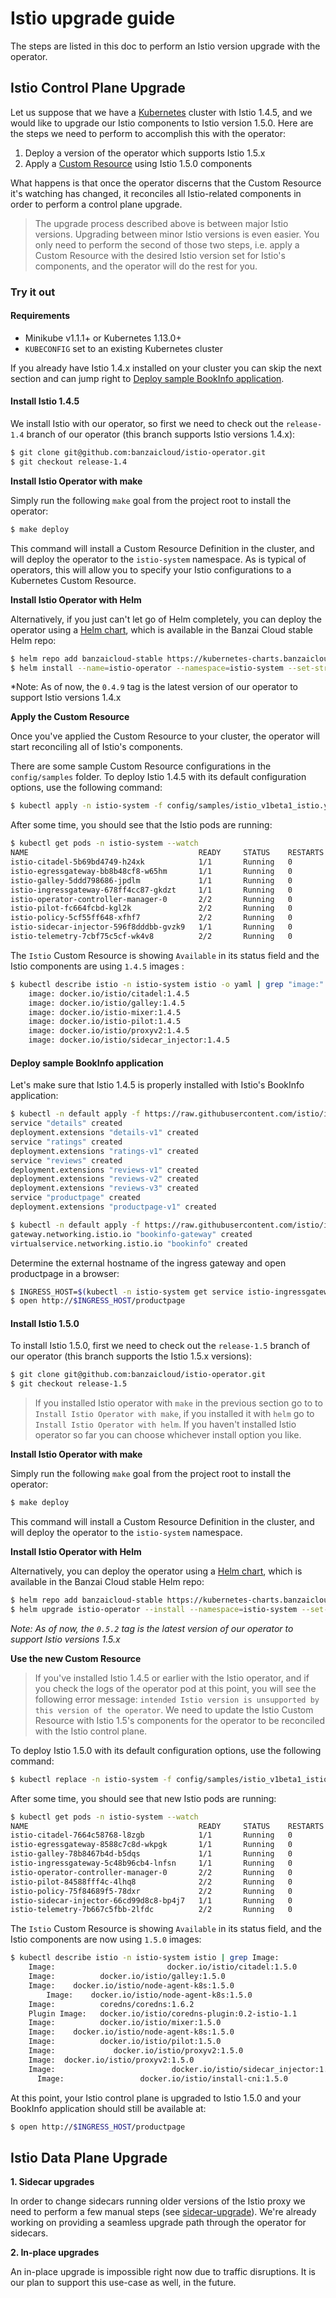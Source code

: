 # Istio upgrade guide

The steps are listed in this doc to perform an Istio version upgrade with the operator.

## Istio Control Plane Upgrade

Let us suppose that we have a [Kubernetes](https://kubernetes.io/) cluster with Istio 1.4.5, and we would like to upgrade our Istio components to Istio version 1.5.0. Here are the steps we need to perform to accomplish this with the operator:

1. Deploy a version of the operator which supports Istio 1.5.x
2. Apply a [Custom Resource](https://kubernetes.io/docs/concepts/extend-kubernetes/api-extension/custom-resources/) using Istio 1.5.0 components

What happens is that once the operator discerns that the Custom Resource it's watching has changed, it reconciles all Istio-related components in order to perform a control plane upgrade.

> The upgrade process described above is between major Istio versions. Upgrading between minor Istio versions is even easier. You only need to perform the second of those two steps, i.e. apply a Custom Resource with the desired Istio version set for Istio's components, and the operator will do the rest for you.

### Try it out

#### Requirements

- Minikube v1.1.1+ or Kubernetes 1.13.0+
- `KUBECONFIG` set to an existing Kubernetes cluster

If you already have Istio 1.4.x installed on your cluster you can skip the next section and can jump right to [Deploy sample BookInfo application](#deploy-sample-bookinfo-application).

#### Install Istio 1.4.5

We install Istio with our operator, so first we need to check out the `release-1.4` branch of our operator (this branch supports Istio versions 1.4.x):

```bash
$ git clone git@github.com:banzaicloud/istio-operator.git
$ git checkout release-1.4
```

**Install Istio Operator with make**

Simply run the following `make` goal from the project root to install the operator:

```bash
$ make deploy
```

This command will install a Custom Resource Definition in the cluster, and will deploy the operator to the `istio-system` namespace.
As is typical of operators, this will allow you to specify your Istio configurations to a Kubernetes Custom Resource.

**Install Istio Operator with Helm**

Alternatively, if you just can't let go of Helm completely, you can deploy the operator using a [Helm chart](https://github.com/banzaicloud/banzai-charts/tree/master/istio-operator), which is available in the Banzai Cloud stable Helm repo:

```bash
$ helm repo add banzaicloud-stable https://kubernetes-charts.banzaicloud.com
$ helm install --name=istio-operator --namespace=istio-system --set-string operator.image.tag=0.4.9 banzaicloud-stable/istio-operator
```

*Note: As of now, the `0.4.9` tag is the latest version of our operator to support Istio versions 1.4.x

**Apply the Custom Resource**

Once you've applied the Custom Resource to your cluster, the operator will start reconciling all of Istio's components.

There are some sample Custom Resource configurations in the `config/samples` folder. To deploy Istio 1.4.5 with its default configuration options, use the following command:

```bash
$ kubectl apply -n istio-system -f config/samples/istio_v1beta1_istio.yaml
```

After some time, you should see that the Istio pods are running:

```bash
$ kubectl get pods -n istio-system --watch
NAME                                      READY     STATUS    RESTARTS   AGE
istio-citadel-5b69bd4749-h24xk            1/1       Running   0          1m
istio-egressgateway-bb8b48cf8-w65hm       1/1       Running   0          1m
istio-galley-5ddd798686-jpdlm             1/1       Running   0          1m
istio-ingressgateway-678ff4cc87-gkdzt     1/1       Running   0          1m
istio-operator-controller-manager-0       2/2       Running   0          9m
istio-pilot-fc664fcbd-kgl2k               2/2       Running   0          1m
istio-policy-5cf55ff648-xfhf7             2/2       Running   0          1m
istio-sidecar-injector-596f8dddbb-gvzk9   1/1       Running   0          1m
istio-telemetry-7cbf75c5cf-wk4v8          2/2       Running   0          1m
```

The `Istio` Custom Resource is showing `Available` in its status field and the Istio components are using `1.4.5` images :

```bash
$ kubectl describe istio -n istio-system istio -o yaml | grep "image:"
    image: docker.io/istio/citadel:1.4.5
    image: docker.io/istio/galley:1.4.5
    image: docker.io/istio-mixer:1.4.5
    image: docker.io/istio-pilot:1.4.5
    image: docker.io/istio/proxyv2:1.4.5
    image: docker.io/istio/sidecar_injector:1.4.5
```

#### Deploy sample BookInfo application

Let's make sure that Istio 1.4.5 is properly installed with Istio's BookInfo application:

```bash
$ kubectl -n default apply -f https://raw.githubusercontent.com/istio/istio/release-1.4/samples/bookinfo/platform/kube/bookinfo.yaml
service "details" created
deployment.extensions "details-v1" created
service "ratings" created
deployment.extensions "ratings-v1" created
service "reviews" created
deployment.extensions "reviews-v1" created
deployment.extensions "reviews-v2" created
deployment.extensions "reviews-v3" created
service "productpage" created
deployment.extensions "productpage-v1" created

$ kubectl -n default apply -f https://raw.githubusercontent.com/istio/istio/release-1.4/samples/bookinfo/networking/bookinfo-gateway.yaml
gateway.networking.istio.io "bookinfo-gateway" created
virtualservice.networking.istio.io "bookinfo" created
```

Determine the external hostname of the ingress gateway and open productpage in a browser:

```bash
$ INGRESS_HOST=$(kubectl -n istio-system get service istio-ingressgateway -o jsonpath='{.status.loadBalancer.ingress[0].ip}')
$ open http://$INGRESS_HOST/productpage
```

#### Install Istio 1.5.0

To install Istio 1.5.0, first we need to check out the `release-1.5` branch of our operator (this branch supports the Istio 1.5.x versions):

```bash
$ git clone git@github.com:banzaicloud/istio-operator.git
$ git checkout release-1.5
```

> If you installed Istio operator with `make` in the previous section go to to `Install Istio Operator with make`, if you installed it with `helm` go to `Install Istio Operator with helm`. If you haven't installed Istio operator so far you can choose whichever install option you like.

**Install Istio Operator with make**

Simply run the following `make` goal from the project root to install the operator:

```bash
$ make deploy
```

This command will install a Custom Resource Definition in the cluster, and will deploy the operator to the `istio-system` namespace.

**Install Istio Operator with Helm**

Alternatively, you can deploy the operator using a [Helm chart](https://github.com/banzaicloud/banzai-charts/tree/master/istio-operator), which is available in the Banzai Cloud stable Helm repo:

```bash
$ helm repo add banzaicloud-stable https://kubernetes-charts.banzaicloud.com
$ helm upgrade istio-operator --install --namespace=istio-system --set-string operator.image.tag=0.5.2 banzaicloud-stable/istio-operator
```

*Note: As of now, the `0.5.2` tag is the latest version of our operator to support Istio versions 1.5.x*

**Use the new Custom Resource**

> If you've installed Istio 1.4.5 or earlier with the Istio operator, and if you check the logs of the operator pod at this point, you will see the following error message: `intended Istio version is unsupported by this version of the operator`. We need to update the Istio Custom Resource with Istio 1.5's components for the operator to be reconciled with the Istio control plane.

To deploy Istio 1.5.0 with its default configuration options, use the following command:

```bash
$ kubectl replace -n istio-system -f config/samples/istio_v1beta1_istio.yaml
```

After some time, you should see that new Istio pods are running:

```bash
$ kubectl get pods -n istio-system --watch
NAME                                      READY     STATUS    RESTARTS   AGE
istio-citadel-7664c58768-l8zgb            1/1       Running   0          7m
istio-egressgateway-8588c7c8d-wkpgk       1/1       Running   0          7m
istio-galley-78b8467b4d-b5dqs             1/1       Running   0          7m
istio-ingressgateway-5c48b96cb4-lnfsn     1/1       Running   0          7m
istio-operator-controller-manager-0       2/2       Running   0          16m
istio-pilot-84588fff4c-4lhq8              2/2       Running   0          7m
istio-policy-75f84689f5-78dxr             2/2       Running   0          7m
istio-sidecar-injector-66cd99d8c8-bp4j7   1/1       Running   0          7m
istio-telemetry-7b667c5fbb-2lfdc          2/2       Running   0          7m
```

The `Istio` Custom Resource is showing `Available` in its status field, and the Istio components are now using `1.5.0` images:

```bash
$ kubectl describe istio -n istio-system istio | grep Image:
    Image:                         docker.io/istio/citadel:1.5.0
    Image:          docker.io/istio/galley:1.5.0
    Image:    docker.io/istio/node-agent-k8s:1.5.0
        Image:    docker.io/istio/node-agent-k8s:1.5.0
    Image:          coredns/coredns:1.6.2
    Plugin Image:   docker.io/istio/coredns-plugin:0.2-istio-1.1
    Image:          docker.io/istio/mixer:1.5.0
    Image:    docker.io/istio/node-agent-k8s:1.5.0
    Image:          docker.io/istio/pilot:1.5.0
    Image:             docker.io/istio/proxyv2:1.5.0
    Image:  docker.io/istio/proxyv2:1.5.0
    Image:                          docker.io/istio/sidecar_injector:1.5.0
      Image:                 docker.io/istio/install-cni:1.5.0

```

At this point, your Istio control plane is upgraded to Istio 1.5.0 and your BookInfo application should still be available at:
```bash
$ open http://$INGRESS_HOST/productpage
```

## Istio Data Plane Upgrade

**1. Sidecar upgrades**

In order to change sidecars running older versions of the Istio proxy we need to perform a few manual steps (see [sidecar-upgrade](https://istio.io/docs/setup/kubernetes/upgrade/steps/#sidecar-upgrade)).
We're already working on providing a seamless upgrade path through the operator for sidecars.

**2. In-place upgrades**

An in-place upgrade is impossible right now due to traffic disruptions.
It is our plan to support this use-case as well, in the future.
